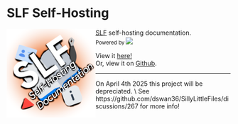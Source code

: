 # SLF Self-Hosting
<img align="left" src="https://github.com/dswan36/sillylittle.selfhost/blob/newlogo/public/slfdocs.png" height="200" width="200" alt="badge"/>

[SLF](https://github.com/dswan36/SillyLittleFiles) self-hosting documentation.\
<sub>Powered by [<img width=18 src="https://docus.dev/favicon.ico"></img>](https://docus.dev/)</sub>

View it [here!](https://docs.sillylittle.tech) \
Or, view it on [Github](https://github.com/dswan36/sillylittle.selfhost/wiki).
<br />
<hr>
On April 4th 2025 this project will be depreciated. \
See https://github.com/dswan36/SillyLittleFiles/discussions/267 for more info!
